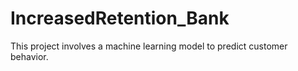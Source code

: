 # IncreasedRetention_Bank
This project involves a machine learning model to predict customer behavior.
